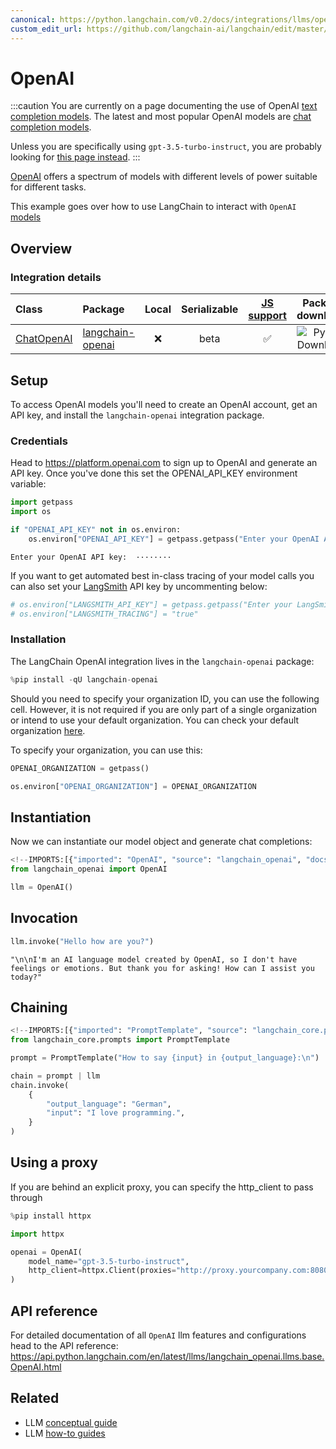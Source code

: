 ```yaml
---
canonical: https://python.langchain.com/v0.2/docs/integrations/llms/openai/
custom_edit_url: https://github.com/langchain-ai/langchain/edit/master/docs/docs/integrations/llms/openai.ipynb
---
```


# OpenAI

:::caution
You are currently on a page documenting the use of OpenAI [text completion models](/docs/concepts/#llms). The latest and most popular OpenAI models are [chat completion models](/docs/concepts/#chat-models).

Unless you are specifically using `gpt-3.5-turbo-instruct`, you are probably looking for [this page instead](/docs/integrations/chat/openai/).
:::

[OpenAI](https://platform.openai.com/docs/introduction) offers a spectrum of models with different levels of power suitable for different tasks.

This example goes over how to use LangChain to interact with `OpenAI` [models](https://platform.openai.com/docs/models)

## Overview

### Integration details
| Class | Package | Local | Serializable | [JS support](https://js.langchain.com/v0.2/docs/integrations/chat/openai) | Package downloads | Package latest |
| :--- | :--- | :---: | :---: |  :---: | :---: | :---: |
| [ChatOpenAI](https://api.python.langchain.com/en/latest/chat_models/langchain_openai.chat_models.base.ChatOpenAI.html) | [langchain-openai](https://api.python.langchain.com/en/latest/openai_api_reference.html) | ❌ | beta | ✅ | ![PyPI - Downloads](https://img.shields.io/pypi/dm/langchain-openai?style=flat-square&label=%20) | ![PyPI - Version](https://img.shields.io/pypi/v/langchain-openai?style=flat-square&label=%20) |

## Setup

To access OpenAI models you'll need to create an OpenAI account, get an API key, and install the `langchain-openai` integration package.

### Credentials

Head to https://platform.openai.com to sign up to OpenAI and generate an API key. Once you've done this set the OPENAI_API_KEY environment variable:

```python
import getpass
import os

if "OPENAI_API_KEY" not in os.environ:
    os.environ["OPENAI_API_KEY"] = getpass.getpass("Enter your OpenAI API key: ")
```
```output
Enter your OpenAI API key:  ········
```
If you want to get automated best in-class tracing of your model calls you can also set your [LangSmith](https://docs.smith.langchain.com/) API key by uncommenting below:

```python
# os.environ["LANGSMITH_API_KEY"] = getpass.getpass("Enter your LangSmith API key: ")
# os.environ["LANGSMITH_TRACING"] = "true"
```

### Installation

The LangChain OpenAI integration lives in the `langchain-openai` package:

```python
%pip install -qU langchain-openai
```

Should you need to specify your organization ID, you can use the following cell. However, it is not required if you are only part of a single organization or intend to use your default organization. You can check your default organization [here](https://platform.openai.com/account/api-keys).

To specify your organization, you can use this:
```python
OPENAI_ORGANIZATION = getpass()

os.environ["OPENAI_ORGANIZATION"] = OPENAI_ORGANIZATION
```

## Instantiation

Now we can instantiate our model object and generate chat completions:

```python
<!--IMPORTS:[{"imported": "OpenAI", "source": "langchain_openai", "docs": "https://api.python.langchain.com/en/latest/llms/langchain_openai.llms.base.OpenAI.html", "title": "OpenAI"}]-->
from langchain_openai import OpenAI

llm = OpenAI()
```

## Invocation

```python
llm.invoke("Hello how are you?")
```

```output
"\n\nI'm an AI language model created by OpenAI, so I don't have feelings or emotions. But thank you for asking! How can I assist you today?"
```

## Chaining

```python
<!--IMPORTS:[{"imported": "PromptTemplate", "source": "langchain_core.prompts", "docs": "https://api.python.langchain.com/en/latest/prompts/langchain_core.prompts.prompt.PromptTemplate.html", "title": "OpenAI"}]-->
from langchain_core.prompts import PromptTemplate

prompt = PromptTemplate("How to say {input} in {output_language}:\n")

chain = prompt | llm
chain.invoke(
    {
        "output_language": "German",
        "input": "I love programming.",
    }
)
```

## Using a proxy

If you are behind an explicit proxy, you can specify the http_client to pass through

```python
%pip install httpx

import httpx

openai = OpenAI(
    model_name="gpt-3.5-turbo-instruct",
    http_client=httpx.Client(proxies="http://proxy.yourcompany.com:8080"),
)
```

## API reference

For detailed documentation of all `OpenAI` llm features and configurations head to the API reference: https://api.python.langchain.com/en/latest/llms/langchain_openai.llms.base.OpenAI.html

## Related

- LLM [conceptual guide](/docs/concepts/#llms)
- LLM [how-to guides](/docs/how_to/#llms)